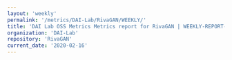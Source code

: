 ```yaml
---
layout: 'weekly'
permalink: '/metrics/DAI-Lab/RivaGAN/WEEKLY/'
title: 'DAI Lab OSS Metrics Metrics report for RivaGAN | WEEKLY-REPORT-2020-02-16'
organization: 'DAI-Lab'
repository: 'RivaGAN'
current_date: '2020-02-16'
---
```

